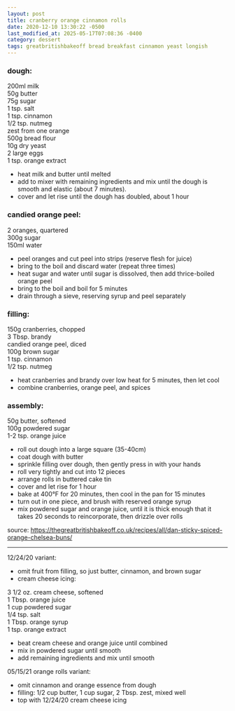 ```yaml
---
layout: post
title: cranberry orange cinnamon rolls
date: 2020-12-10 13:30:22 -0500
last_modified_at: 2025-05-17T07:08:36 -0400
category: dessert
tags: greatbritishbakeoff bread breakfast cinnamon yeast longish
---
```

### dough:

200ml milk  
50g butter  
75g sugar  
1 tsp. salt  
1 tsp. cinnamon  
1/2 tsp. nutmeg  
zest from one orange  
500g bread flour  
10g dry yeast  
2 large eggs  
1 tsp. orange extract  
* heat milk and butter until melted
* add to mixer with remaining ingredients and mix until the dough is smooth and elastic (about 7 minutes).
* cover and let rise until the dough has doubled, about 1 hour

### candied orange peel:

2 oranges, quartered  
300g sugar  
150ml water  
* peel oranges and cut peel into strips (reserve flesh for juice)
* bring to the boil and discard water (repeat three times)
* heat sugar and water until sugar is dissolved, then add thrice-boiled orange peel
* bring to the boil and boil for 5 minutes
* drain through a sieve, reserving syrup and peel separately

### filling:

150g cranberries, chopped  
3 Tbsp. brandy  
candied orange peel, diced  
100g brown sugar  
1 tsp. cinnamon  
1/2 tsp. nutmeg  
* heat cranberries and brandy over low heat for 5 minutes, then let cool
* combine cranberries, orange peel, and spices

### assembly:

50g butter, softened  
100g powdered sugar  
1-2 tsp. orange juice   
* roll out dough into a large square (35-40cm)
* coat dough with butter
* sprinkle filling over dough, then gently press in with your hands
* roll very tightly and cut into 12 pieces
* arrange rolls in buttered cake tin
* cover and let rise for 1 hour
* bake at 400°F for 20 minutes, then cool in the pan for 15 minutes
* turn out in one piece, and brush with reserved orange syrup
* mix powdered sugar and orange juice, until it is thick enough that it takes 20 seconds to reincorporate, then drizzle over rolls

source: <https://thegreatbritishbakeoff.co.uk/recipes/all/dan-sticky-spiced-orange-chelsea-buns/>

---

12/24/20 variant:
* omit fruit from filling, so just butter, cinnamon, and brown sugar
* cream cheese icing:

3 1/2 oz. cream cheese, softened  
1 Tbsp. orange juice  
1 cup powdered sugar  
1/4 tsp. salt  
1 Tbsp. orange syrup  
1 tsp. orange extract
* beat cream cheese and orange juice until combined
* mix in powdered sugar until smooth
* add remaining ingredients and mix until smooth

05/15/21 orange rolls variant:
* omit cinnamon and orange essence from dough
* filling: 1/2 cup butter, 1 cup sugar, 2 Tbsp. zest, mixed well
* top with 12/24/20 cream cheese icing
